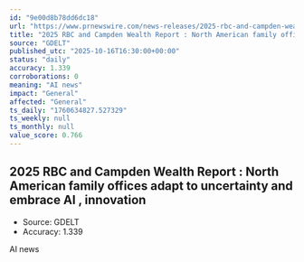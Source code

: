 ```yaml
---
id: "9e00d8b78dd6dc18"
url: "https://www.prnewswire.com/news-releases/2025-rbc-and-campden-wealth-report-north-american-family-offices-adapt-to-uncertainty-and-embrace-ai-innovation-302586106.html"
title: "2025 RBC and Campden Wealth Report : North American family offices adapt to uncertainty and embrace AI , innovation"
source: "GDELT"
published_utc: "2025-10-16T16:30:00+00:00"
status: "daily"
accuracy: 1.339
corroborations: 0
meaning: "AI news"
impact: "General"
affected: "General"
ts_daily: "1760634827.527329"
ts_weekly: null
ts_monthly: null
value_score: 0.766
---
```

## 2025 RBC and Campden Wealth Report : North American family offices adapt to uncertainty and embrace AI , innovation

- Source: GDELT
- Accuracy: 1.339

AI news
